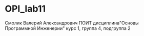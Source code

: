 # OPI_lab11
Смолик
Валерий
Александрович
ПОИТ
дисциплина"Основы Программной Инженерии"
курс 1, группа 4, подгруппа 2
